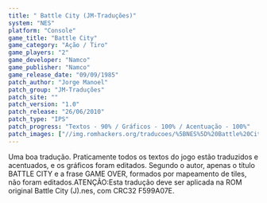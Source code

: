 ```yaml
---
title: " Battle City (JM-Traduções)"
system: "NES"
platform: "Console"
game_title: "Battle City"
game_category: "Ação / Tiro"
game_players: "2"
game_developer: "Namco"
game_publisher: "Namco"
game_release_date: "09/09/1985"
patch_author: "Jorge Manoel"
patch_group: "JM-Traduções"
patch_site: ""
patch_version: "1.0"
patch_release: "26/06/2010"
patch_type: "IPS"
patch_progress: "Textos - 90% / Gráficos - 100% / Acentuação - 100%"
patch_images: ["//img.romhackers.org/traducoes/%5BNES%5D%20Battle%20City%20-%20JM-Tradu%C3%A7%C3%B5es%20-%201.png","//img.romhackers.org/traducoes/%5BNES%5D%20Battle%20City%20-%20JM-Tradu%C3%A7%C3%B5es%20-%202.png","//img.romhackers.org/traducoes/%5BNES%5D%20Battle%20City%20-%20JM-Tradu%C3%A7%C3%B5es%20-%203.png"]
---
```

Uma boa tradução. Praticamente todos os textos do jogo estão traduzidos e acentuados, e os gráficos foram editados. Segundo o autor, apenas o título BATTLE CITY e a frase GAME OVER, formados por mapeamento de tiles, não foram editados.ATENÇÃO:Esta tradução deve ser aplicada na ROM original Battle City (J).nes, com CRC32 F599A07E.